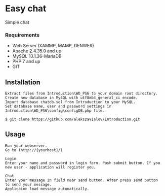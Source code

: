 # Easy chat

Simple chat

### Requirements

* Web Server (XAMMP, MAMP, DENWER)
* Apache 2.4.35.0 and up
* MySQL 10.1.36-MariaDB
* PHP 7 and up
* GIT

## Installation

```
Extract files from Introduction\WD_PS6 to your domain root directory.
Create new database in MySQL with utf8mb4_general_ci encode.
Import database chatdb.sql from Introduction to your MySQL.
Set database name, user and password settings in Introduction\WD_PS6\config\configDB.php file.
```

`$ git clone https://github.com/alekszavialov/Introduction.git`

## Usage

```
Run your webserver.
Go to (http://{yourhost}/)

Login
Enter your name and password in login form. Push submit button. If you new user - application will register you.

Chat
Enter your message in field near send button. After press send button to send your message.
Applicaion load message automatically.
```
